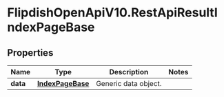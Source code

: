 # FlipdishOpenApiV10.RestApiResultIndexPageBase

## Properties
Name | Type | Description | Notes
------------ | ------------- | ------------- | -------------
**data** | [**IndexPageBase**](IndexPageBase.md) | Generic data object. | 


